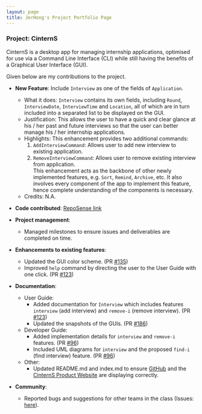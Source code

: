 ```yaml
---
layout: page
title: JerHong's Project Portfolio Page
---
```


### Project: CinternS

CinternS is a desktop app for managing internship applications, optimised for use via a Command Line Interface (CLI) while still having the benefits of a Graphical User Interface (GUI).

Given below are my contributions to the project.

* **New Feature**: Include `Interview` as one of the fields of `Application`.
    * What it does: `Interview` contains its own fields, including `Round`, `InterviewDate`, `InterviewTime` and `Location`, all of which are in turn included into a separated list to be displayed on the GUI.
    * Justification:  This allows the user to have a quick and clear glance at his / her past and future interviews so that the user can better manage his / her internship applications.
    * Highlights: This enhancement provides two additional commands:
      1. `AddInterviewCommand`: Allows user to add new interview to existing application.
      2. `RemoveInterviewCommand`: Allows user to remove existing interview from application.
      <br>This enhancement acts as the backbone of other newly implemented features, e.g. `Sort`, `Remind`, `Archive`, etc. It also involves every component of the app to implement this feature, hence complete understanding of the components is necessary.
    * Credits: N.A.

* **Code contributed**: [RepoSense link](https://nus-cs2103-ay2223s1.github.io/tp-dashboard/?search=jhchee18&breakdown=true&sort=groupTitle&sortWithin=title&since=2022-09-16&timeframe=commit&mergegroup=&groupSelect=groupByRepos&checkedFileTypes=docs~functional-code~test-code~other)

* **Project management**:
    * Managed milestones to ensure issues and deliverables are completed on time.

* **Enhancements to existing features**:
    * Updated the GUI color scheme. (PR [#135](https://github.com/AY2223S1-CS2103-F14-3/tp/pull/135))
    * Improved `help` command by directing the user to the User Guide with one click. (PR [#123](https://github.com/AY2223S1-CS2103-F14-3/tp/pull/123))

* **Documentation**:
    * User Guide:
        * Added documentation for `Interview` which includes features `interview` (add interview) and `remove-i` (remove interview). (PR [#123](https://github.com/AY2223S1-CS2103-F14-3/tp/pull/123))
        * Updated the snapshots of the GUIs. (PR [#186](https://github.com/AY2223S1-CS2103-F14-3/tp/pull/186))
    * Developer Guide:
        * Added implementation details for `interview` and `remove-i` features. (PR [#96](https://github.com/AY2223S1-CS2103-F14-3/tp/pull/96))
        * Included UML diagrams for `interview` and the proposed `find-i` (find interview) feature. (PR [#96](https://github.com/AY2223S1-CS2103-F14-3/tp/pull/96))
    * Other:
        * Updated README.md and index.md to ensure [GitHub](https://github.com/AY2223S1-CS2103-F14-3/tp) and the [CinternS Product Website](https://ay2223s1-cs2103-f14-3.github.io/tp/) are displaying correctly.

* **Community**:
    * Reported bugs and suggestions for other teams in the class (Issues: [here](https://github.com/jhchee18/ped/issues)).

